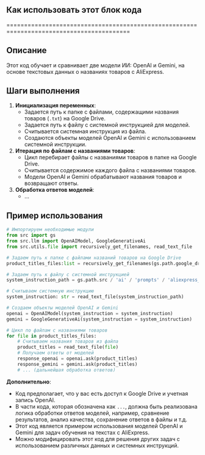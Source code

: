 ## Как использовать этот блок кода
=========================================================================================

Описание
-------------------------
Этот код обучает и сравнивает две модели ИИ: OpenAI и Gemini, на основе текстовых данных о названиях товаров с AliExpress.

Шаги выполнения
-------------------------
1. **Инициализация переменных**:
    - Задается путь к папке с файлами, содержащими названия товаров (`.txt`) на Google Drive.
    - Задается путь к файлу с системной инструкцией для моделей.
    - Считывается системная инструкция из файла.
    - Создаются объекты моделей OpenAI и Gemini с использованием системной инструкции.
2. **Итерация по файлам с названиями товаров**:
    - Цикл перебирает файлы с названиями товаров в папке на Google Drive.
    - Считывается содержимое каждого файла с названиями товаров.
    - Модели OpenAI и Gemini обрабатывают названия товаров и возвращают ответы.
3. **Обработка ответов моделей**:
    - ... 

Пример использования
-------------------------

```python
# Импортируем необходимые модули
from src import gs
from src.llm import OpenAIModel, GoogleGenerativeAi
from src.utils.file import recursively_get_filenames, read_text_file

# Задаем путь к папке с файлами названий товаров на Google Drive
product_titles_files:list = recursively_get_filenames(gs.path.google_drive / 'aliexpress' / 'campaigns', 'product_titles.txt')

# Задаем путь к файлу с системной инструкцией
system_instruction_path = gs.path.src / 'ai' / 'prompts' / 'aliexpress_campaign' / 'system_instruction.txt'

# Считываем системную инструкцию
system_instruction: str = read_text_file(system_instruction_path)

# Создаем объекты моделей OpenAI и Gemini
openai = OpenAIModel(system_instruction = system_instruction)
gemini = GoogleGenerativeAi(system_instruction = system_instruction)

# Цикл по файлам с названиями товаров
for file in product_titles_files:
    # Считываем названия товаров из файла
    product_titles = read_text_file(file)
    # Получаем ответы от моделей
    response_openai = openai.ask(product_titles)
    response_gemini = gemini.ask(product_titles)
    # ... (дальнейшая обработка ответов)
```

**Дополнительно**:
- Код предполагает, что у вас есть доступ к Google Drive и учетная запись OpenAI.
- В части кода, которая обозначена как `...`,  должна быть реализована логика обработки ответов моделей, например, сравнение результатов, анализ качества, сохранение ответов в файлы и т.д.
- Этот код является примером использования моделей OpenAI и Gemini для задач обучения на текстах с AliExpress. 
- Можно модифицировать этот код для решения других задач с использованием различных данных и системных инструкций.